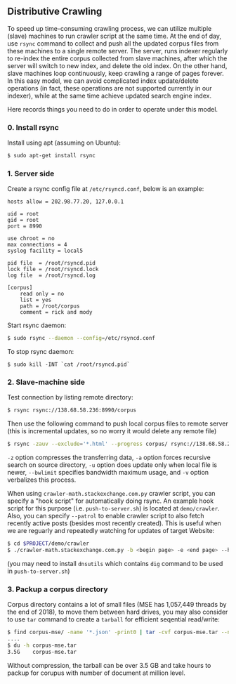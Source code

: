 ## Distributive Crawling

To speed up time-consuming crawling process, we can utilize multiple (slave) machines
to run crawler script at the same time.
At the end of day, use `rsync` command to collect and push all the updated corpus
files from these machines to a single remote server.
The server, runs indexer regularly to re-index the entire corpus collected from slave
machines, after which the server will switch to new index, and delete the old index.
On the other hand, slave machines loop continuously, keep crawling a range of pages
forever.
In this easy model, we can avoid complicated index update/delete operations (in fact,
these operations are not supported currently in our indexer), while at the same time
achieve updated search engine index.

Here records things you need to do in order to operate under this model.

### 0. Install rsync
Install using apt (assuming on Ubuntu):
```sh
$ sudo apt-get install rsync
```

### 1. Server side
Create a rsync config file at `/etc/rsyncd.conf`, below is an example:
```
hosts allow = 202.98.77.20, 127.0.0.1

uid = root
gid = root
port = 8990

use chroot = no
max connections = 4
syslog facility = local5

pid file  = /root/rsyncd.pid
lock file = /root/rsyncd.lock
log file  = /root/rsyncd.log

[corpus]
	read only = no
	list = yes
	path = /root/corpus
	comment = rick and mody
```

Start rsync daemon:
```sh
$ sudo rsync --daemon --config=/etc/rsyncd.conf
```

To stop rsync daemon:
```
$ sudo kill -INT `cat /root/rsyncd.pid`
```

### 2. Slave-machine side
Test connection by listing remote directory:
```sh
$ rsync rsync://138.68.58.236:8990/corpus
```

Then use the following command to push local corpus files to remote server
(this is incremental updates, so no worry it would delete any remote file)
```sh
$ rsync -zauv --exclude='*.html' --progress corpus/ rsync://138.68.58.236:8990/corpus --bwlimit=600
```
`-z` option compresses the transferring data, `-a` option forces recursive search on
source directory, `-u` option does update only when local file is newer, `--bwlimit` specifies
bandwidth maximum usage, and `-v` option verbalizes this process.

When using `crawler-math.stackexchange.com.py`
crawler script, you can specify a "hook script" for automatically doing rsync.
An example hook script for this purpose (i.e. `push-to-server.sh`) is located at
`demo/crawler`.
Also, you can specify `--patrol` to enable crawler script to also fetch recently active posts (besides most recently created).
This is useful when we are reguarly and repeatedly watching for updates of target Website:
```sh
$ cd $PROJECT/demo/crawler
$ ./crawler-math.stackexchange.com.py -b <begin page> -e <end page> --hook-script ./push-to-server.sh --patrol
```
(you may need to install `dnsutils` which contains `dig` command to be used in `push-to-server.sh`)

### 3. Packup a corpus directory
Corpus directory contains a lot of small files (MSE has 1,057,449 threads by the end of 2018), to move them between hard drives, you may also consider to use `tar` command to create a `tarball` for efficient seqential read/write:
```sh
$ find corpus-mse/ -name '*.json' -print0 | tar -cvf corpus-mse.tar --null -T -
....
$ du -h corpus-mse.tar 
3.5G    corpus-mse.tar
```
Without compression, the tarball can be over 3.5 GB and take hours to packup for corupus with number of document at million level.
